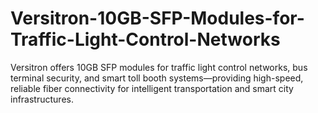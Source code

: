 # Versitron-10GB-SFP-Modules-for-Traffic-Light-Control-Networks
Versitron offers 10GB SFP modules for traffic light control networks, bus terminal security, and smart toll booth systems—providing high-speed, reliable fiber connectivity for intelligent transportation and smart city infrastructures.

